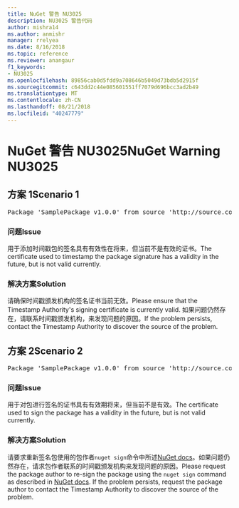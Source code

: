 ```yaml
---
title: NuGet 警告 NU3025
description: NU3025 警告代码
author: mishra14
ms.author: anmishr
manager: rrelyea
ms.date: 8/16/2018
ms.topic: reference
ms.reviewer: anangaur
f1_keywords:
- NU3025
ms.openlocfilehash: 89856cab0d5fdd9a708646b5049d73bdb5d2915f
ms.sourcegitcommit: c643dd2c44e085601551ff7079d696bcc3ad2b49
ms.translationtype: MT
ms.contentlocale: zh-CN
ms.lasthandoff: 08/21/2018
ms.locfileid: "40247779"
---
```

# <a name="nuget-warning-nu3025"></a><span data-ttu-id="23a9e-103">NuGet 警告 NU3025</span><span class="sxs-lookup"><span data-stu-id="23a9e-103">NuGet Warning NU3025</span></span>

## <a name="scenario-1"></a><span data-ttu-id="23a9e-104">方案 1</span><span class="sxs-lookup"><span data-stu-id="23a9e-104">Scenario 1</span></span>

<pre>Package 'SamplePackage v1.0.0' from source 'http://source.com/index.json': The timestamp signing certificate is not yet valid.</pre>

### <a name="issue"></a><span data-ttu-id="23a9e-105">问题</span><span class="sxs-lookup"><span data-stu-id="23a9e-105">Issue</span></span>

<span data-ttu-id="23a9e-106">用于添加时间戳包的签名具有有效性在将来，但当前不是有效的证书。</span><span class="sxs-lookup"><span data-stu-id="23a9e-106">The certificate used to timestamp the package signature has a validity in the future, but is not valid currently.</span></span>


### <a name="solution"></a><span data-ttu-id="23a9e-107">解决方案</span><span class="sxs-lookup"><span data-stu-id="23a9e-107">Solution</span></span>

<span data-ttu-id="23a9e-108">请确保时间戳颁发机构的签名证书当前无效。</span><span class="sxs-lookup"><span data-stu-id="23a9e-108">Please ensure that the Timestamp Authority's signing certificate is currently valid.</span></span> <span data-ttu-id="23a9e-109">如果问题仍然存在，请联系时间戳颁发机构，来发现问题的原因。</span><span class="sxs-lookup"><span data-stu-id="23a9e-109">If the problem persists, contact the Timestamp Authority to discover the source of the problem.</span></span>



## <a name="scenario-2"></a><span data-ttu-id="23a9e-110">方案 2</span><span class="sxs-lookup"><span data-stu-id="23a9e-110">Scenario 2</span></span>

<pre>Package 'SamplePackage v1.0.0' from source 'http://source.com/index.json': The primary signature's timestamp signing certificate is not yet valid.</pre>

### <a name="issue"></a><span data-ttu-id="23a9e-111">问题</span><span class="sxs-lookup"><span data-stu-id="23a9e-111">Issue</span></span>

<span data-ttu-id="23a9e-112">用于对包进行签名的证书具有有效期将来，但当前不是有效。</span><span class="sxs-lookup"><span data-stu-id="23a9e-112">The certificate used to sign the package has a validity in the future, but is not valid currently.</span></span>


### <a name="solution"></a><span data-ttu-id="23a9e-113">解决方案</span><span class="sxs-lookup"><span data-stu-id="23a9e-113">Solution</span></span>

<span data-ttu-id="23a9e-114">请要求重新签名包使用的包作者`nuget sign`命令中所述[NuGet docs](https://docs.microsoft.com/en-us/nuget/create-packages/sign-a-package)。如果问题仍然存在，请求包作者联系的时间戳颁发机构来发现问题的原因。</span><span class="sxs-lookup"><span data-stu-id="23a9e-114">Please request the package author to re-sign the package using the `nuget sign` command as described in [NuGet docs](https://docs.microsoft.com/en-us/nuget/create-packages/sign-a-package). If the problem persists, request the package author to contact the Timestamp Authority to discover the source of the problem.</span></span>


